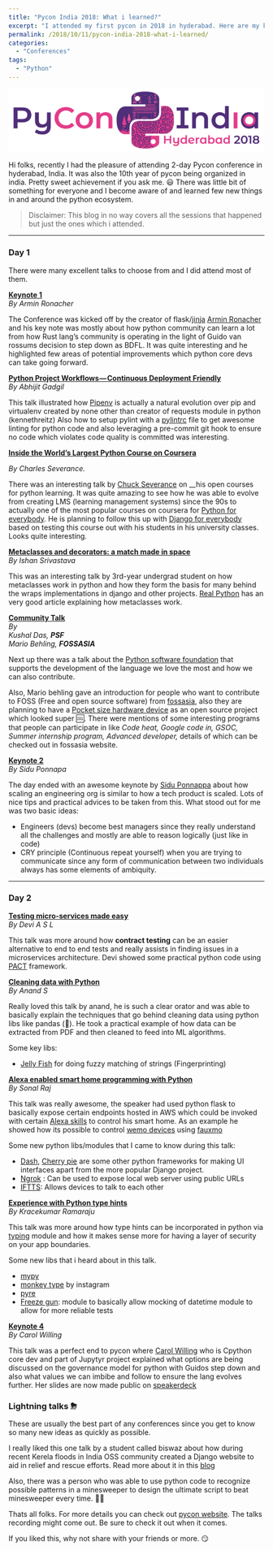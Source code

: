 ```yaml
---
title: "Pycon India 2018: What i learned?"
excerpt: "I attended my first pycon in 2018 in hyderabad. Here are my key learnings from the different talks" 
permalink: /2018/10/11/pycon-india-2018-what-i-learned/
categories:
  - "Conferences"
tags:
  - "Python"
---
```


![Pycon india website](/assets/images/wp-content/uploads/2018/10/24e58-0qa2jeiwzh_ivzp25.png)

Hi folks, recently I had the pleasure of attending 2-day Pycon conference in hyderabad, India. It
was also the 10th year of pycon being organized in india. Pretty sweet achievement if you ask me. 😃
There was little bit of something for everyone and I become aware of and learned few new things in
and around the python ecosystem.

> Disclaimer: This blog in no way covers all the sessions that happened but just the ones which i
> attended.

---

### Day 1

There were many excellent talks to choose from and I did attend most of them.

<a href="https://in.pycon.org/2018/#" title="Keynote 1" target="_blank"><strong>Keynote
1</strong></a>  
_By Armin Ronacher_

The Conference was kicked off by the creator of
flask/<a href="http://lucumr.pocoo.org/" target="_blank">jinja</a>
<a href="https://medium.com/u/d38a80b1d039" target="_blank">Armin Ronacher</a> and his key note was
mostly about how python community can learn a lot from how Rust lang’s community is operating in the
light of Guido van rossums decision to step down as BDFL. It was quite interesting and he
highlighted few areas of potential improvements which python core devs can take going forward.

<a href="https://in.pycon.org/cfp/2018/proposals/python-project-workflows-continuous-deployment-friendly~bq8ya/" title="Python Project Workflows - Continuous Deployment Friendly" target="_blank"><strong>Python
Project Workflows — Continuous Deployment Friendly</strong></a>  
_By Abhijit Gadgil_

This talk illustrated how
<a href="https://pipenv.readthedocs.io/en/latest/" target="_blank">Pipenv</a> is actually a natural
evolution over pip and virtualenv created by none other than creator of requests module in python
(kennethreitz) Also how to setup pylint with a
<a href="https://github.com/PyCQA/pylint" target="_blank">pylintrc</a> file to get awesome linting
for python code and also leveraging a pre-commit git hook to ensure no code which violates code
quality is committed was interesting.

<a href="https://in.pycon.org/cfp/2018/proposals/inside-the-worlds-largest-python-course-on-coursera~bomYe/" title="Inside the World" target="_blank"><strong>Inside
the World’s Largest Python Course on Coursera</strong></a>

_By Charles Severance._

There was an interesting talk by <a href="https://medium.com/u/81da374cca2f" target="_blank">Chuck
Severance</a> on \_\_his open courses for python learning. It was quite amazing to see how he was
able to evolve from creating LMS (learning management systems) since the 90s to actually one of the
most popular courses on coursera for <a href="https://www.py4e.com/" target="_blank">Python for
everybody</a>. He is planning to follow this up with
<a href="https://www.dj4e.com/" target="_blank">Django for everybody</a> based on testing this
course out with his students in his university classes. Looks quite interesting.

<a href="https://in.pycon.org/cfp/2018/proposals/metaclasses-and-decorators-a-match-made-in-space~ervpe/" title="Metaclasses and decorators: a match made in space" target="_blank"><strong>Metaclasses
and decorators: a match made in space</strong></a>  
_By Ishan Srivastava_

This was an interesting talk by 3rd-year undergrad student on how metaclasses work in python and how
they form the basis for many behind the wraps implementations in django and other projects.
<a href="https://realpython.com/python-metaclasses/" target="_blank">Real Python</a> has an very
good article explaining how metaclasses work.

<a href="https://in.pycon.org/2018/#" title="Community Talk" target="_blank"><strong>Community
Talk</strong></a>  
_By&nbsp;  
Kushal Das,_ **_PSF_**_&nbsp;  
Mario Behling,_ **_FOSSASIA_**

Next up there was a talk about the <a href="https://www.python.org/psf/" target="_blank">Python
software foundation</a> that supports the development of the language we love the most and how we
can also contribute.

Also, Mario behling gave an introduction for people who want to contribute to FOSS (Free and open
source software) from <a href="https://fossasia.org/" target="_blank">fossasia,</a> also they are
planning to have a <a href="http://pslab.io/" target="_blank">Pocket size hardware device</a> as an
open source project which looked super 🆒. There were mentions of some interesting programs that
people can participate in like _Code heat, Google code in, GSOC, Summer internship program, Advanced
developer,_ details of which can be checked out in fossasia website.

<a href="https://in.pycon.org/2018/#" title="Keynote 2" target="_blank"><strong>Keynote
2</strong></a>  
_By Sidu Ponnapa_

The day ended with an awesome keynote by
<a href="https://medium.com/u/e2e244e6c6b3" target="_blank">Sidu Ponnappa</a> about how scaling an
engineering org is similar to how a tech product is scaled. Lots of nice tips and practical advices
to be taken from this. What stood out for me was two basic ideas:

- Engineers (devs) become best managers since they really understand all the challenges and mostly
  are able to reason logically (just like in code)
- CRY principle (Continuous repeat yourself) when you are trying to communicate since any form of
  communication between two individuals always has some elements of ambiquity.

---

### Day 2

<a href="https://in.pycon.org/cfp/2018/proposals/testing-micro-services-made-easy~axm3b/" title="Testing micro-services made easy" target="_blank"><strong>Testing
micro-services made easy</strong></a>  
_By Devi A S L_

This talk was more around how **contract testing** can be an easier alternative to end to end tests
and really assists in finding issues in a microservices architecture. Devi showed some practical
python code using <a href="https://docs.pact.io/" target="_blank">PACT</a> framework.

<a href="https://in.pycon.org/cfp/2018/proposals/cleaning-data-with-python~azzma/" title="Cleaning data with Python" target="_blank"><strong>Cleaning
data with Python</strong></a>  
_By Anand S_

Really loved this talk by anand, he is such a clear orator and was able to basically explain the
techniques that go behind cleaning data using python libs like pandas (🐼). He took a practical
example of how data can be extracted from PDF and then cleaned to feed into ML algorithms.

Some key libs:

- <a href="https://github.com/jamesturk/jellyfish" target="_blank">Jelly Fish</a> for doing fuzzy
  matching of strings (Fingerprinting)

<a href="https://in.pycon.org/cfp/2018/proposals/alexa-enabled-smart-home-programming-with-python~dy5nd/" title="Alexa enabled smart home programming with Python" target="_blank"><strong>Alexa
enabled smart home programming with Python</strong></a>  
_By Sonal Raj_

This talk was really awesome, the speaker had used python flask to basically expose certain
endpoints hosted in AWS which could be invoked with certain
<a href="https://developer.amazon.com/alexa-skills-kit" target="_blank">Alexa skills</a> to control
his smart home. As an example he showed how its possible to control
<a href="https://www.belkin.com/us/Products/smarthome-iot/c/wemo/" target="_blank">wemo devices</a>
using
<a href="https://media.readthedocs.org/pdf/fauxmo/latest/fauxmo.pdf" target="_blank">fauxmo</a>

Some new python libs/modules that I came to know during this talk:

- <a href="https://plot.ly/products/dash/" target="_blank">Dash</a>,
  <a href="https://cherrypy.org/" target="_blank">Cherry pie</a> are some other python frameworks
  for making UI interfaces apart from the more popular Django project.
- <a href="https://ngrok.com/" target="_blank">Ngrok</a>&nbsp;: Can be used to expose local web
  server using public URLs
- <a href="https://ifttt.com/" target="_blank">IFTTS</a>: Allows devices to talk to each other

<a href="https://in.pycon.org/cfp/2018/proposals/experience-with-python-type-hints~dwl1e/" title="Experience with Python type hints" target="_blank"><strong>Experience
with Python type hints</strong></a>  
_By Kracekumar Ramaraju_

This talk was more around how type hints can be incorporated in python via
<a href="https://docs.python.org/3/library/typing.html" target="_blank">typing</a> module and how it
makes sense more for having a layer of security on your app boundaries.

Some new libs that i heard about in this talk.

- <a href="http://mypy-lang.org/" target="_blank">mypy</a>
- <a href="https://github.com/Instagram/MonkeyType" target="_blank">monkey type</a> by instagram
- <a href="https://pyre-check.org/" target="_blank">pyre</a>
- <a href="https://github.com/spulec/freezegun" target="_blank">Freeze gun</a>: module to basically
  allow mocking of datetime module to allow for more reliable tests

<a href="https://in.pycon.org/2018/#" title="Keynote 4" target="_blank"><strong>Keynote
4</strong></a>  
_By Carol Willing_

This talk was a perfect end to pycon where
<a href="https://medium.com/u/cebb27c32786" target="_blank">Carol Willing</a> who is Cpython core
dev and part of Jupytyr project explained what options are being discussed on the governance model
for python with Guidos step down and also what values we can imbibe and follow to ensure the lang
evolves further. Her slides are now made public on
<a href="https://speakerdeck.com/willingc/the-future-of-python" target="_blank">speakerdeck</a>

### Lightning talks&nbsp;⛈

These are usually the best part of any conferences since you get to know so many new ideas as
quickly as possible.

I really liked this one talk by a student called biswaz about how during recent Kerela floods in
India OSS community created a Django website to aid in relief and rescue efforts. Read more about it
in this
<a href="https://medium.com/@biswaz/at-the-eye-of-the-flood-5ddec61a87b8" target="_blank">blog</a>

Also, there was a person who was able to use python code to recognize possible patterns in a
minesweeper to design the ultimate script to beat minesweeper every time. 🤷‍♂

Thats all folks. For more details you can check out
<a href="https://in.pycon.org/2018/" target="_blank">pycon website</a>. The talks recording might
come out. Be sure to check it out when it comes.

If you liked this, why not share with your friends or more. 😏
